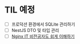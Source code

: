 # TIL 예정
- [ ] 프로덕션 환경에서 SQLite 관리하기  
- [ ] NestJS DTO 및 타입 관리
- [ ] [Nginx IT 비전공자도 쉽게 이해하기](https://www.youtube.com/watch?v=-e7ZuT9pj5s)